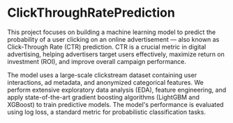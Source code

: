 # ClickThroughRatePrediction
This project focuses on building a machine learning model to predict the probability of a user clicking on an online advertisement — also known as Click-Through Rate (CTR) prediction. CTR is a crucial metric in digital advertising, helping advertisers target users effectively, maximize return on investment (ROI), and improve overall campaign performance.

The model uses a large-scale clickstream dataset containing user interactions, ad metadata, and anonymized categorical features. We perform extensive exploratory data analysis (EDA), feature engineering, and apply state-of-the-art gradient boosting algorithms (LightGBM and XGBoost) to train predictive models. The model's performance is evaluated using log loss, a standard metric for probabilistic classification tasks.
